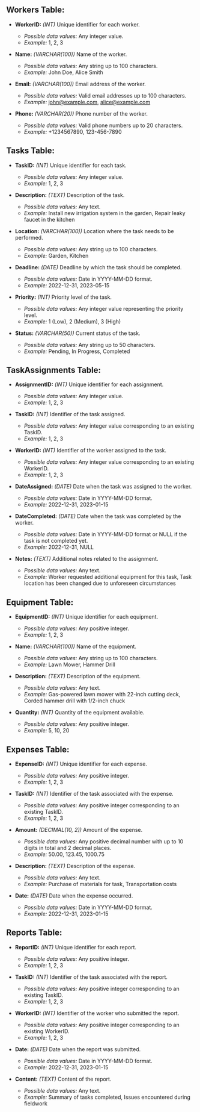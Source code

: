## Workers Table:

- **WorkerID:** *(INT)* Unique identifier for each worker.
  - *Possible data values:* Any integer value.
  - *Example:* 1, 2, 3

- **Name:** *(VARCHAR(100))* Name of the worker.
  - *Possible data values:* Any string up to 100 characters.
  - *Example:* John Doe, Alice Smith

- **Email:** *(VARCHAR(100))* Email address of the worker.
  - *Possible data values:* Valid email addresses up to 100 characters.
  - *Example:* john@example.com, alice@example.com

- **Phone:** *(VARCHAR(20))* Phone number of the worker.
  - *Possible data values:* Valid phone numbers up to 20 characters.
  - *Example:* +1234567890, 123-456-7890

## Tasks Table:

- **TaskID:** *(INT)* Unique identifier for each task.
  - *Possible data values:* Any integer value.
  - *Example:* 1, 2, 3

- **Description:** *(TEXT)* Description of the task.
  - *Possible data values:* Any text.
  - *Example:* Install new irrigation system in the garden, Repair leaky faucet in the kitchen

- **Location:** *(VARCHAR(100))* Location where the task needs to be performed.
  - *Possible data values:* Any string up to 100 characters.
  - *Example:* Garden, Kitchen

- **Deadline:** *(DATE)* Deadline by which the task should be completed.
  - *Possible data values:* Date in YYYY-MM-DD format.
  - *Example:* 2022-12-31, 2023-05-15

- **Priority:** *(INT)* Priority level of the task.
  - *Possible data values:* Any integer value representing the priority level.
  - *Example:* 1 (Low), 2 (Medium), 3 (High)

- **Status:** *(VARCHAR(50))* Current status of the task.
  - *Possible data values:* Any string up to 50 characters.
  - *Example:* Pending, In Progress, Completed

## TaskAssignments Table:

- **AssignmentID:** *(INT)* Unique identifier for each assignment.
  - *Possible data values:* Any integer value.
  - *Example:* 1, 2, 3

- **TaskID:** *(INT)* Identifier of the task assigned.
  - *Possible data values:* Any integer value corresponding to an existing TaskID.
  - *Example:* 1, 2, 3

- **WorkerID:** *(INT)* Identifier of the worker assigned to the task.
  - *Possible data values:* Any integer value corresponding to an existing WorkerID.
  - *Example:* 1, 2, 3

- **DateAssigned:** *(DATE)* Date when the task was assigned to the worker.
  - *Possible data values:* Date in YYYY-MM-DD format.
  - *Example:* 2022-12-31, 2023-01-15

- **DateCompleted:** *(DATE)* Date when the task was completed by the worker.
  - *Possible data values:* Date in YYYY-MM-DD format or NULL if the task is not completed yet.
  - *Example:* 2022-12-31, NULL

- **Notes:** *(TEXT)* Additional notes related to the assignment.
  - *Possible data values:* Any text.
  - *Example:* Worker requested additional equipment for this task, Task location has been changed due to unforeseen circumstances
## Equipment Table:

- **EquipmentID:** *(INT)* Unique identifier for each equipment.
  - *Possible data values:* Any positive integer.
  - *Example:* 1, 2, 3

- **Name:** *(VARCHAR(100))* Name of the equipment.
  - *Possible data values:* Any string up to 100 characters.
  - *Example:* Lawn Mower, Hammer Drill

- **Description:** *(TEXT)* Description of the equipment.
  - *Possible data values:* Any text.
  - *Example:* Gas-powered lawn mower with 22-inch cutting deck, Corded hammer drill with 1/2-inch chuck

- **Quantity:** *(INT)* Quantity of the equipment available.
  - *Possible data values:* Any positive integer.
  - *Example:* 5, 10, 20

## Expenses Table:

- **ExpenseID:** *(INT)* Unique identifier for each expense.
  - *Possible data values:* Any positive integer.
  - *Example:* 1, 2, 3

- **TaskID:** *(INT)* Identifier of the task associated with the expense.
  - *Possible data values:* Any positive integer corresponding to an existing TaskID.
  - *Example:* 1, 2, 3

- **Amount:** *(DECIMAL(10, 2))* Amount of the expense.
  - *Possible data values:* Any positive decimal number with up to 10 digits in total and 2 decimal places.
  - *Example:* 50.00, 123.45, 1000.75

- **Description:** *(TEXT)* Description of the expense.
  - *Possible data values:* Any text.
  - *Example:* Purchase of materials for task, Transportation costs

- **Date:** *(DATE)* Date when the expense occurred.
  - *Possible data values:* Date in YYYY-MM-DD format.
  - *Example:* 2022-12-31, 2023-01-15

## Reports Table:

- **ReportID:** *(INT)* Unique identifier for each report.
  - *Possible data values:* Any positive integer.
  - *Example:* 1, 2, 3

- **TaskID:** *(INT)* Identifier of the task associated with the report.
  - *Possible data values:* Any positive integer corresponding to an existing TaskID.
  - *Example:* 1, 2, 3

- **WorkerID:** *(INT)* Identifier of the worker who submitted the report.
  - *Possible data values:* Any positive integer corresponding to an existing WorkerID.
  - *Example:* 1, 2, 3

- **Date:** *(DATE)* Date when the report was submitted.
  - *Possible data values:* Date in YYYY-MM-DD format.
  - *Example:* 2022-12-31, 2023-01-15

- **Content:** *(TEXT)* Content of the report.
  - *Possible data values:* Any text.
  - *Example:* Summary of tasks completed, Issues encountered during fieldwork
